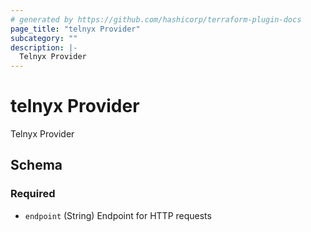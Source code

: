 ```yaml
---
# generated by https://github.com/hashicorp/terraform-plugin-docs
page_title: "telnyx Provider"
subcategory: ""
description: |-
  Telnyx Provider
---
```


# telnyx Provider

Telnyx Provider



<!-- schema generated by tfplugindocs -->
## Schema

### Required

- `endpoint` (String) Endpoint for HTTP requests
